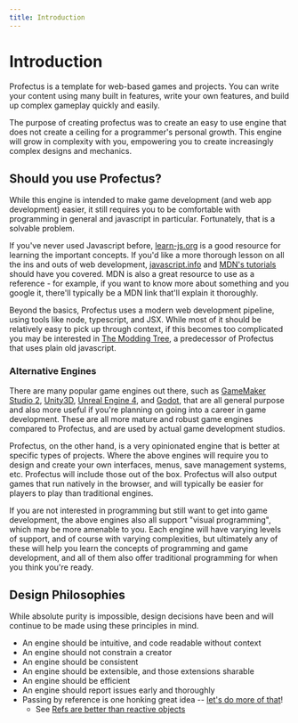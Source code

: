 ```yaml
---
title: Introduction
---
```

# Introduction

Profectus is a template for web-based games and projects. You can write your content using many built in features, write your own features, and build up complex gameplay quickly and easily.

The purpose of creating profectus was to create an easy to use engine that does not create a ceiling for a programmer's personal growth. This engine will grow in complexity with you, empowering you to create increasingly complex designs and mechanics.

## Should you use Profectus?

While this engine is intended to make game development (and web app development) easier, it still requires you to be comfortable with programming in general and javascript in particular. Fortunately, that is a solvable problem.

If you've never used Javascript before, [learn-js.org](https://www.learn-js.org/) is a good resource for learning the important concepts. If you'd like a more thorough lesson on all the ins and outs of web development, [javascript.info](https://javascript.info) and [MDN's tutorials](https://developer.mozilla.org/en-US/docs/Learn/JavaScript) should have you covered. MDN is also a great resource to use as a reference - for example, if you want to know more about something and you google it, there'll typically be a MDN link that'll explain it thoroughly.

Beyond the basics, Profectus uses a modern web development pipeline, using tools like node, typescript, and JSX. While most of it should be relatively easy to pick up through context, if this becomes too complicated you may be interested in [The Modding Tree](https://github.com/Acamaeda/The-Modding-Tree/), a predecessor of Profectus that uses plain old javascript.

### Alternative Engines

There are many popular game engines out there, such as [GameMaker Studio 2](https://www.yoyogames.com/), [Unity3D](https://unity.com), [Unreal Engine 4](https://www.unrealengine.com/), and [Godot](https://godotengine.org), that are all general purpose and also more useful if you're planning on going into a career in game development. These are all more mature and robust game engines compared to Profectus, and are used by actual game development studios.

Profectus, on the other hand, is a very opinionated engine that is better at specific types of projects. Where the above engines will require you to design and create your own interfaces, menus, save management systems, etc. Profectus will include those out of the box. Profectus will also output games that run natively in the browser, and will typically be easier for players to play than traditional engines.

If you are not interested in programming but still want to get into game development, the above engines also all support "visual programming", which may be more amenable to you. Each engine will have varying levels of support, and of course with varying complexities, but ultimately any of these will help you learn the concepts of programming and game development, and all of them also offer traditional programming for when you think you're ready.

## Design Philosophies

While absolute purity is impossible, design decisions have been and will continue to be made using these principles in mind.

- An engine should be intuitive, and code readable without context
- An engine should not constrain a creator
- An engine should be consistent
- An engine should be extensible, and those extensions sharable
- An engine should be efficient
- An engine should report issues early and thoroughly
- Passing by reference is one honking great idea -- [let's do more of that](https://www.python.org/dev/peps/pep-0020/)!
	- See [Refs are better than reactive objects](https://dev.to/ycmjason/thought-on-vue-3-composition-api-reactive-considered-harmful-j8c)
